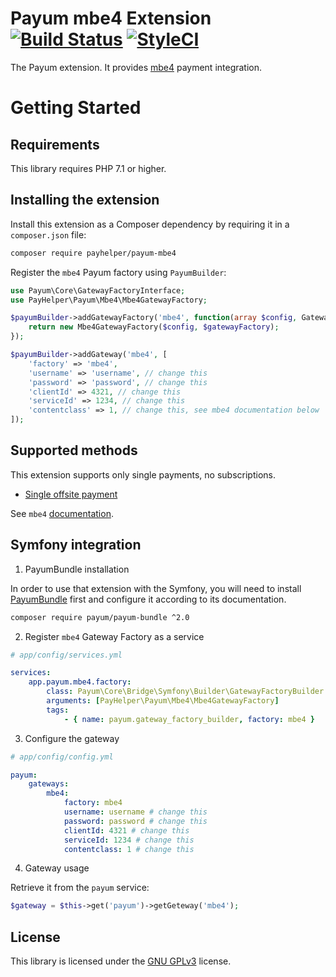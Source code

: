# Payum mbe4 Extension [![Build Status](https://travis-ci.org/PayHelper/payum-mbe4.svg)](https://travis-ci.org/PayHelper/payum-mbe4) [![StyleCI](https://styleci.io/repos/103504312/shield?branch=master)](https://styleci.io/repos/103504312)

The Payum extension. It provides [mbe4](http://www.mbe4.de/) payment integration.

Getting Started
===============

Requirements
----------------

This library requires PHP 7.1 or higher.

Installing the extension
------------------------

Install this extension as a Composer dependency by requiring it in a `composer.json` file:

```bash
composer require payhelper/payum-mbe4
```

Register the `mbe4` Payum factory using `PayumBuilder`:

```php
use Payum\Core\GatewayFactoryInterface;
use PayHelper\Payum\Mbe4\Mbe4GatewayFactory;

$payumBuilder->addGatewayFactory('mbe4', function(array $config, GatewayFactoryInterface $gatewayFactory) {
    return new Mbe4GatewayFactory($config, $gatewayFactory);
});

$payumBuilder->addGateway('mbe4', [
    'factory' => 'mbe4',
    'username' => 'username', // change this
    'password' => 'password', // change this
    'clientId' => 4321, // change this
    'serviceId' => 1234, // change this
    'contentclass' => 1, // change this, see mbe4 documentation below
]);
``` 

Supported methods
-----------------

This extension supports only single payments, no subscriptions.

- [Single offsite payment](Resources/doc/single_payment.md)

See `mbe4` [documentation](Resources/doc/mbe4_documentation.pdf).

Symfony integration
-------------------

1. PayumBundle installation

In order to use that extension with the Symfony, you will need to install [PayumBundle](https://github.com/Payum/PayumBundle) first and configure it according to its documentation.

```bash
composer require payum/payum-bundle ^2.0
```

2. Register `mbe4` Gateway Factory as a service

```yaml
# app/config/services.yml

services:
    app.payum.mbe4.factory:
        class: Payum\Core\Bridge\Symfony\Builder\GatewayFactoryBuilder
        arguments: [PayHelper\Payum\Mbe4\Mbe4GatewayFactory]
        tags:
            - { name: payum.gateway_factory_builder, factory: mbe4 }
```

3. Configure the gateway

```yaml
# app/config/config.yml

payum:
    gateways:
        mbe4:
            factory: mbe4
            username: username # change this
            password: password # change this
            clientId: 4321 # change this
            serviceId: 1234 # change this
            contentclass: 1 # change this
```

4. Gateway usage

Retrieve it from the `payum` service:

```php
$gateway = $this->get('payum')->getGeteway('mbe4');
```

License
-------
This library is licensed under the [GNU GPLv3](LICENSE) license.
